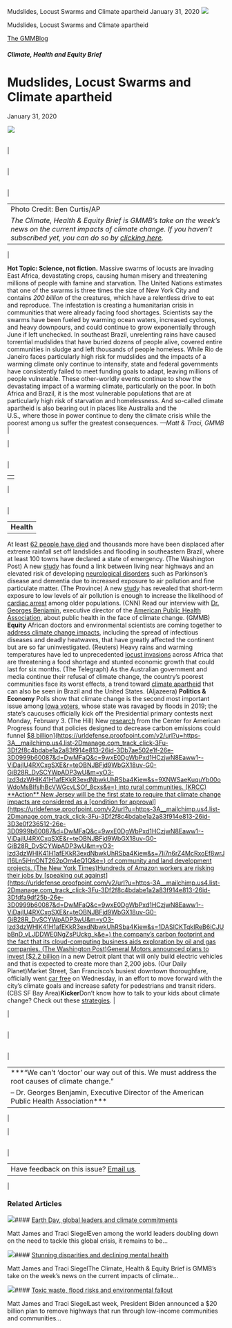 



Mudslides, Locust Swarms and Climate apartheid
January 31, 2020
![](data:image/gif;base64,R0lGODlhAQABAAAAACH5BAEKAAEALAAAAAABAAEAAAICTAEAOw==)![](https://www.gmmb.com/wp-content/uploads/2020/11/01.31.jpg)



Mudslides, Locust Swarms and Climate apartheid





 [The GMMBlog](/blog/)



##### Climate, Health and Equity Brief

 Mudslides, Locust Swarms and Climate apartheid
==============================================


January 31, 2020



![](data:image/gif;base64,R0lGODlhAQABAAAAACH5BAEKAAEALAAAAAABAAEAAAICTAEAOw==)![](https://www.gmmb.com/wp-content/uploads/2020/11/01.31-552x552.jpg) 




|  |  |  |  |
| --- | --- | --- | --- |
| 

|  |  |  |
| --- | --- | --- |
| 

|  |  |
| --- | --- |
| 

|  |
| --- |
| Photo Credit: Ben Curtis/AP
*The Climate, Health & Equity Brief is GMMB’s take on the week’s news on the current impacts of climate change. If you haven’t subscribed yet, you can do so by [clicking here](https://mailchimp.us4.list-manage.com/subscribe?u=f2f8c4bdabe1a2a83f914e813&id=4a13a601e2).* |

 |

**Hot Topic: Science, not fiction.** Massive swarms of locusts are invading East Africa, devastating crops, causing human misery and threatening millions of people with famine and starvation. The United Nations estimates that one of the swarms is three times the size of New York City and contains *200 billion* of the creatures, which have a relentless drive to eat and reproduce. The infestation is creating a humanitarian crisis in communities that were already facing food shortages. Scientists say the swarms have been fueled by warming ocean waters, increased cyclones, and heavy downpours, and could continue to grow exponentially through June if left unchecked.
In southeast Brazil, unrelenting rains have caused torrential mudslides that have buried dozens of people alive, covered entire communities in sludge and left thousands of people homeless. While Rio de Janeiro faces particularly high risk for mudslides and the impacts of a warming climate only continue to intensify, state and federal governments have consistently failed to meet funding goals to adapt, leaving millions of people vulnerable.
These other-worldly events continue to show the devastating impact of a warming climate, particularly on the poor. In both Africa and Brazil, it is the most vulnerable populations that are at particularly high risk of starvation and homelessness. And so-called climate apartheid is also bearing out in places like Australia and the U.S., where those in power continue to deny the climate crisis while the poorest among us suffer the greatest consequences.
*—Matt & Traci, GMMB* |

 |




|  |  |
| --- | --- |
| 

|  |
| --- |
|  |

 |




|  |  |
| --- | --- |
| 

|  |
| --- |
| **Health**
At least [62 people have died](https://urldefense.proofpoint.com/v2/url?u=https-3A__mailchimp.us4.list-2Dmanage.com_track_click-3Fu-3Df2f8c4bdabe1a2a83f914e813-26id-3D81e48d172c-26e-3D0999b60087&d=DwMFaQ&c=9wxE0DgWbPxd1HCzjwN8Eaww1--ViDajIU4RXCxgSXE&r=teOBNJBFjd9WbGX18uv-G0-GiB28R_DvSCYWpADP3wU&m=yO3-lzd3dzWHIK41H1afEKkR3exdNbwkUhRSba4Kiew&s=ofaHBUd3axYrPABnpCCjYIFLjdt2SJSnxVpR6LiDq0c&e=) and thousands more have been displaced after extreme rainfall set off landslides and flooding in southeastern Brazil, where at least 100 towns have declared a state of emergency. (The Washington Post)
A new [study](https://urldefense.proofpoint.com/v2/url?u=https-3A__mailchimp.us4.list-2Dmanage.com_track_click-3Fu-3Df2f8c4bdabe1a2a83f914e813-26id-3Dfc6b13e59e-26e-3D0999b60087&d=DwMFaQ&c=9wxE0DgWbPxd1HCzjwN8Eaww1--ViDajIU4RXCxgSXE&r=teOBNJBFjd9WbGX18uv-G0-GiB28R_DvSCYWpADP3wU&m=yO3-lzd3dzWHIK41H1afEKkR3exdNbwkUhRSba4Kiew&s=cOLz6srw2rzScyEehqnDAUN1xHY3wrWsEYhrgjYsvSk&e=) has found a link between living near highways and an elevated risk of developing [neurological disorders](https://urldefense.proofpoint.com/v2/url?u=https-3A__mailchimp.us4.list-2Dmanage.com_track_click-3Fu-3Df2f8c4bdabe1a2a83f914e813-26id-3Dfff1109d9e-26e-3D0999b60087&d=DwMFaQ&c=9wxE0DgWbPxd1HCzjwN8Eaww1--ViDajIU4RXCxgSXE&r=teOBNJBFjd9WbGX18uv-G0-GiB28R_DvSCYWpADP3wU&m=yO3-lzd3dzWHIK41H1afEKkR3exdNbwkUhRSba4Kiew&s=uyUH1IRYJ5gPujmuiEs5esGJdeYYMeh6aLDTWabWtoM&e=) such as Parkinson’s disease and dementia due to increased exposure to air pollution and fine particulate matter. (The Province)
A new [study](https://urldefense.proofpoint.com/v2/url?u=https-3A__mailchimp.us4.list-2Dmanage.com_track_click-3Fu-3Df2f8c4bdabe1a2a83f914e813-26id-3D378fe0fe9e-26e-3D0999b60087&d=DwMFaQ&c=9wxE0DgWbPxd1HCzjwN8Eaww1--ViDajIU4RXCxgSXE&r=teOBNJBFjd9WbGX18uv-G0-GiB28R_DvSCYWpADP3wU&m=yO3-lzd3dzWHIK41H1afEKkR3exdNbwkUhRSba4Kiew&s=tzqhysIRXeJHOmUcVvIgwWKF2oatiuDA_4R9hgBTWIA&e=) has revealed that short-term exposure to low levels of air pollution is enough to increase the likelihood of [cardiac arrest](https://urldefense.proofpoint.com/v2/url?u=https-3A__mailchimp.us4.list-2Dmanage.com_track_click-3Fu-3Df2f8c4bdabe1a2a83f914e813-26id-3Df3724484c8-26e-3D0999b60087&d=DwMFaQ&c=9wxE0DgWbPxd1HCzjwN8Eaww1--ViDajIU4RXCxgSXE&r=teOBNJBFjd9WbGX18uv-G0-GiB28R_DvSCYWpADP3wU&m=yO3-lzd3dzWHIK41H1afEKkR3exdNbwkUhRSba4Kiew&s=3tTG3aX8Z9COdgCP19S65xpm57-4k45qU1tAEBn5u0w&e=) among older populations. (CNN)
Read our interview with [Dr. Georges Benjamin](https://urldefense.proofpoint.com/v2/url?u=https-3A__mailchimp.us4.list-2Dmanage.com_track_click-3Fu-3Df2f8c4bdabe1a2a83f914e813-26id-3D91f9c8ea14-26e-3D0999b60087&d=DwMFaQ&c=9wxE0DgWbPxd1HCzjwN8Eaww1--ViDajIU4RXCxgSXE&r=teOBNJBFjd9WbGX18uv-G0-GiB28R_DvSCYWpADP3wU&m=yO3-lzd3dzWHIK41H1afEKkR3exdNbwkUhRSba4Kiew&s=3h-dNoRCA8lXATSbPdUGt4OkrqD-mvVMLy6KBBc_aCM&e=), executive director of the [American Public Health Association](https://urldefense.proofpoint.com/v2/url?u=https-3A__mailchimp.us4.list-2Dmanage.com_track_click-3Fu-3Df2f8c4bdabe1a2a83f914e813-26id-3D533a035aaa-26e-3D0999b60087&d=DwMFaQ&c=9wxE0DgWbPxd1HCzjwN8Eaww1--ViDajIU4RXCxgSXE&r=teOBNJBFjd9WbGX18uv-G0-GiB28R_DvSCYWpADP3wU&m=yO3-lzd3dzWHIK41H1afEKkR3exdNbwkUhRSba4Kiew&s=D2dFv0Ah0T2v-QMS36vrQ-qHf4ZSEj-6cqiZ6ts8-zA&e=), about public health in the face of climate change. (GMMB)
**Equity**
African doctors and environmental scientists are coming together to [address climate change impacts](https://urldefense.proofpoint.com/v2/url?u=https-3A__mailchimp.us4.list-2Dmanage.com_track_click-3Fu-3Df2f8c4bdabe1a2a83f914e813-26id-3Db682aade78-26e-3D0999b60087&d=DwMFaQ&c=9wxE0DgWbPxd1HCzjwN8Eaww1--ViDajIU4RXCxgSXE&r=teOBNJBFjd9WbGX18uv-G0-GiB28R_DvSCYWpADP3wU&m=yO3-lzd3dzWHIK41H1afEKkR3exdNbwkUhRSba4Kiew&s=4ATz-5OcDDTHN-2vshDnmm11mn_fbbQ_0CVD0Jpwenc&e=), including the spread of infectious diseases and deadly heatwaves, that have greatly affected the continent but are so far uninvestigated. (Reuters)
Heavy rains and warming temperatures have led to unprecedented [locust invasions](https://urldefense.proofpoint.com/v2/url?u=https-3A__mailchimp.us4.list-2Dmanage.com_track_click-3Fu-3Df2f8c4bdabe1a2a83f914e813-26id-3D881055925e-26e-3D0999b60087&d=DwMFaQ&c=9wxE0DgWbPxd1HCzjwN8Eaww1--ViDajIU4RXCxgSXE&r=teOBNJBFjd9WbGX18uv-G0-GiB28R_DvSCYWpADP3wU&m=yO3-lzd3dzWHIK41H1afEKkR3exdNbwkUhRSba4Kiew&s=uZ7GVliVBzvDxhUN_gU6ky5r6mCN1J8d4G91bmeg2fE&e=) across Africa that are threatening a food shortage and stunted economic growth that could last for six months. (The Telegraph)
As the Australian government and media continue their refusal of climate change, the country’s poorest communities face its worst effects, a trend toward [climate apartheid](https://urldefense.proofpoint.com/v2/url?u=https-3A__mailchimp.us4.list-2Dmanage.com_track_click-3Fu-3Df2f8c4bdabe1a2a83f914e813-26id-3Da968355fd9-26e-3D0999b60087&d=DwMFaQ&c=9wxE0DgWbPxd1HCzjwN8Eaww1--ViDajIU4RXCxgSXE&r=teOBNJBFjd9WbGX18uv-G0-GiB28R_DvSCYWpADP3wU&m=yO3-lzd3dzWHIK41H1afEKkR3exdNbwkUhRSba4Kiew&s=VaqTPOyNsBlZsb7Lgew4_dkt1DvlFBmsZZYybsJVjEc&e=) that can also be seen in Brazil and the United States. (Aljazeera)
**Politics & Economy**
Polls show that climate change is the second most important issue among [Iowa voters](https://urldefense.proofpoint.com/v2/url?u=https-3A__mailchimp.us4.list-2Dmanage.com_track_click-3Fu-3Df2f8c4bdabe1a2a83f914e813-26id-3D73db2dff5b-26e-3D0999b60087&d=DwMFaQ&c=9wxE0DgWbPxd1HCzjwN8Eaww1--ViDajIU4RXCxgSXE&r=teOBNJBFjd9WbGX18uv-G0-GiB28R_DvSCYWpADP3wU&m=yO3-lzd3dzWHIK41H1afEKkR3exdNbwkUhRSba4Kiew&s=WB9A8wFhUB7KaBQ5Q5gvG8SDHb6oRhU_B_WwY6-mliU&e=), whose state was ravaged by floods in 2019; the state’s caucuses officially kick off the Presidential primary contests next Monday, February 3. (The Hill)
New [research](https://urldefense.proofpoint.com/v2/url?u=https-3A__mailchimp.us4.list-2Dmanage.com_track_click-3Fu-3Df2f8c4bdabe1a2a83f914e813-26id-3Dbc95cb5418-26e-3D0999b60087&d=DwMFaQ&c=9wxE0DgWbPxd1HCzjwN8Eaww1--ViDajIU4RXCxgSXE&r=teOBNJBFjd9WbGX18uv-G0-GiB28R_DvSCYWpADP3wU&m=yO3-lzd3dzWHIK41H1afEKkR3exdNbwkUhRSba4Kiew&s=ostenpphY93tk7Xml6MfooIPL0MmaiQcx8yvazRvQQo&e=) from the Center for American Progress found that policies designed to decrease carbon emissions could funnel [$8 billion](https://urldefense.proofpoint.com/v2/url?u=https-3A__mailchimp.us4.list-2Dmanage.com_track_click-3Fu-3Df2f8c4bdabe1a2a83f914e813-26id-3Db7ae502e1f-26e-3D0999b60087&d=DwMFaQ&c=9wxE0DgWbPxd1HCzjwN8Eaww1--ViDajIU4RXCxgSXE&r=teOBNJBFjd9WbGX18uv-G0-GiB28R_DvSCYWpADP3wU&m=yO3-lzd3dzWHIK41H1afEKkR3exdNbwkUhRSba4Kiew&s=9XNWSaeKuquYb00oWdoMsBlfslhBcVWGcvLSOf_8cxs&e=) into rural communities. (KRCC)
**Action**
New Jersey will be the first state to require that climate change impacts are considered as a [condition for approval](https://urldefense.proofpoint.com/v2/url?u=https-3A__mailchimp.us4.list-2Dmanage.com_track_click-3Fu-3Df2f8c4bdabe1a2a83f914e813-26id-3D3e0f236512-26e-3D0999b60087&d=DwMFaQ&c=9wxE0DgWbPxd1HCzjwN8Eaww1--ViDajIU4RXCxgSXE&r=teOBNJBFjd9WbGX18uv-G0-GiB28R_DvSCYWpADP3wU&m=yO3-lzd3dzWHIK41H1afEKkR3exdNbwkUhRSba4Kiew&s=7Ii7n6rZ4McRxoEf8wrJI16Ln5jHnONT262pOm4eQ1Q&e=) of community and land development projects. (The New York Times)Hundreds of Amazon workers are risking their jobs by [speaking out against](https://urldefense.proofpoint.com/v2/url?u=https-3A__mailchimp.us4.list-2Dmanage.com_track_click-3Fu-3Df2f8c4bdabe1a2a83f914e813-26id-3Dfdfa9df25b-26e-3D0999b60087&d=DwMFaQ&c=9wxE0DgWbPxd1HCzjwN8Eaww1--ViDajIU4RXCxgSXE&r=teOBNJBFjd9WbGX18uv-G0-GiB28R_DvSCYWpADP3wU&m=yO3-lzd3dzWHIK41H1afEKkR3exdNbwkUhRSba4Kiew&s=1DASlCKTqkIReB6iCJUbBnD_vLJDDWE0NgZsPUckg_k&e=) the company’s carbon footprint and the fact that its cloud-computing business aids exploration by oil and gas companies. (The Washington Post)General Motors announced plans to invest [$2.2 billion](https://urldefense.proofpoint.com/v2/url?u=https-3A__mailchimp.us4.list-2Dmanage.com_track_click-3Fu-3Df2f8c4bdabe1a2a83f914e813-26id-3Db5e874d7b7-26e-3D0999b60087&d=DwMFaQ&c=9wxE0DgWbPxd1HCzjwN8Eaww1--ViDajIU4RXCxgSXE&r=teOBNJBFjd9WbGX18uv-G0-GiB28R_DvSCYWpADP3wU&m=yO3-lzd3dzWHIK41H1afEKkR3exdNbwkUhRSba4Kiew&s=mZMipatEGUCD4uyeC4kcqQOMI-XJNCncm2hkxhyDxJY&e=) in a new Detroit plant that will only build electric vehicles and that is expected to create more than 2,200 jobs. (Our Daily Planet)Market Street, San Francisco’s busiest downtown thoroughfare, officially went [car free](https://urldefense.proofpoint.com/v2/url?u=https-3A__mailchimp.us4.list-2Dmanage.com_track_click-3Fu-3Df2f8c4bdabe1a2a83f914e813-26id-3D3e18c4c841-26e-3D0999b60087&d=DwMFaQ&c=9wxE0DgWbPxd1HCzjwN8Eaww1--ViDajIU4RXCxgSXE&r=teOBNJBFjd9WbGX18uv-G0-GiB28R_DvSCYWpADP3wU&m=yO3-lzd3dzWHIK41H1afEKkR3exdNbwkUhRSba4Kiew&s=NPYXzJdF6B0dqx2C-bErTvoifFPfHdbBIWeM0NKdxf0&e=) on Wednesday, in an effort to move forward with the city’s climate goals and increase safety for pedestrians and transit riders. (CBS SF Bay Area)**Kicker**Don’t know how to talk to your kids about climate change? Check out these [strategies](https://urldefense.proofpoint.com/v2/url?u=https-3A__mailchimp.us4.list-2Dmanage.com_track_click-3Fu-3Df2f8c4bdabe1a2a83f914e813-26id-3D38e648599d-26e-3D0999b60087&d=DwMFaQ&c=9wxE0DgWbPxd1HCzjwN8Eaww1--ViDajIU4RXCxgSXE&r=teOBNJBFjd9WbGX18uv-G0-GiB28R_DvSCYWpADP3wU&m=yO3-lzd3dzWHIK41H1afEKkR3exdNbwkUhRSba4Kiew&s=asf6nUIUqNryXwOAc1nSAlZTnO2-JK64DlFgsVRHZ_A&e=).
 |

 |




|  |  |  |
| --- | --- | --- |
| 

|  |  |
| --- | --- |
| 

|  |
| --- |
| ***“We can’t ‘doctor’ our way out of this. We must address the root causes of climate change.”
– Dr. Georges Benjamin, Executive Director of the American Public Health Association*** |

 |

 |




|  |  |
| --- | --- |
| 

|  |
| --- |
| Have feedback on this issue? [Email us](mailto:traci.siegel@gmmb.com). |

 |









### Related Articles

![](data:image/gif;base64,R0lGODlhAQABAAAAACH5BAEKAAEALAAAAAABAAEAAAICTAEAOw==)![](https://www.gmmb.com/wp-content/uploads/2021/04/b5197d82-9fb4-4c84-a8d9-e468348c4c67-380x200.jpg)#### [Earth Day, global leaders and climate commitments](https://www.gmmb.com/news/earth-day-global-leaders-and-climate-commitments/)

Matt James and Traci SiegelEven among the world leaders doubling down on the need to tackle this global crisis, it remains to be…

![](data:image/gif;base64,R0lGODlhAQABAAAAACH5BAEKAAEALAAAAAABAAEAAAICTAEAOw==)![](https://www.gmmb.com/wp-content/uploads/2021/04/4.16header-380x200.png)#### [Stunning disparities and declining mental health](https://www.gmmb.com/news/stunning-disparities-and-declining-mental-health/)

Matt James and Traci SiegelThe Climate, Health & Equity Brief is GMMB’s take on the week’s news on the current impacts of climate…

![](data:image/gif;base64,R0lGODlhAQABAAAAACH5BAEKAAEALAAAAAABAAEAAAICTAEAOw==)![](https://www.gmmb.com/wp-content/uploads/2021/04/Picture1-380x200.jpg)#### [Toxic waste, flood risks and environmental fallout](https://www.gmmb.com/news/toxic-waste-flood-risks-and-environmental-fallout/)

Matt James and Traci SiegelLast week, President Biden announced a $20 billion plan to remove highways that run through low-income communities and communities…




